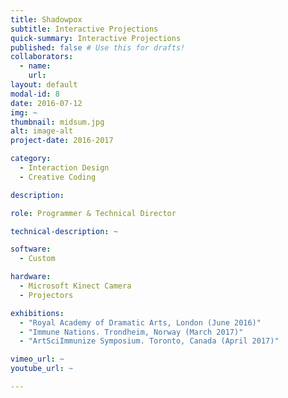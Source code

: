 ```yaml
---
title: Shadowpox
subtitle: Interactive Projections
quick-summary: Interactive Projections
published: false # Use this for drafts!
collaborators:
  - name:
    url:
layout: default
modal-id: 8
date: 2016-07-12
img: ~
thumbnail: midsum.jpg
alt: image-alt
project-date: 2016-2017

category:
  - Interaction Design
  - Creative Coding

description:

role: Programmer & Technical Director

technical-description: ~

software:
  - Custom

hardware:
  - Microsoft Kinect Camera
  - Projectors

exhibitions:
  - "Royal Academy of Dramatic Arts, London (June 2016)"
  - "Immune Nations. Trondheim, Norway (March 2017)"
  - "ArtSciImmunize Symposium. Toronto, Canada (April 2017)"

vimeo_url: ~
youtube_url: ~

---
```

